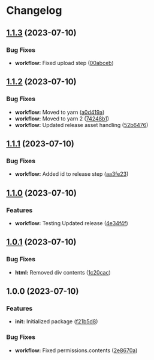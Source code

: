 # Changelog

## [1.1.3](https://github.com/FabioSVBBD/mock-package/compare/v1.1.2...v1.1.3) (2023-07-10)


### Bug Fixes

* **workflow:** Fixed upload step ([00abceb](https://github.com/FabioSVBBD/mock-package/commit/00abceb42f0b61ad26df7e4becde4b156090ac80))

## [1.1.2](https://github.com/FabioSVBBD/mock-package/compare/v1.1.1...v1.1.2) (2023-07-10)


### Bug Fixes

* **workflow:** Moved to yarn ([a0d419a](https://github.com/FabioSVBBD/mock-package/commit/a0d419a70a24fb93a3acf39b74f9c0f9299b3e66))
* **workflow:** Moved to yarn 2 ([74248b1](https://github.com/FabioSVBBD/mock-package/commit/74248b1ed2fe9c47d4f57c96409e39596b8e0906))
* **workflow:** Updated release asset handling ([52b6476](https://github.com/FabioSVBBD/mock-package/commit/52b64769b1c053a24fa7fab889ab6f432ede3ed6))

## [1.1.1](https://github.com/FabioSVBBD/mock-package/compare/v1.1.0...v1.1.1) (2023-07-10)


### Bug Fixes

* **workflow:** Added id to release step ([aa3fe23](https://github.com/FabioSVBBD/mock-package/commit/aa3fe2394079d5bd5902c7883c38f10c85d45262))

## [1.1.0](https://github.com/FabioSVBBD/mock-package/compare/v1.0.1...v1.1.0) (2023-07-10)


### Features

* **workflow:** Testing Updated release ([4e34f4f](https://github.com/FabioSVBBD/mock-package/commit/4e34f4fbd580f98cace269288d4868d2335b4c5f))

## [1.0.1](https://github.com/FabioSVBBD/mock-package/compare/v1.0.0...v1.0.1) (2023-07-10)


### Bug Fixes

* **html:** Removed div contents ([1c20cac](https://github.com/FabioSVBBD/mock-package/commit/1c20caca884dba178923b0fa798b0e54aadbdadc))

## 1.0.0 (2023-07-10)


### Features

* **init:** Initialized package ([f21b5d8](https://github.com/FabioSVBBD/mock-package/commit/f21b5d8c2a0c9372f24457b28596f6dfa2580356))


### Bug Fixes

* **workflow:** Fixed permissions.contents ([2e8670a](https://github.com/FabioSVBBD/mock-package/commit/2e8670af7a0ee09dea091a9ad93444d446670cb5))
